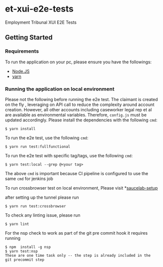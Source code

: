 # et-xui-e2e-tests
Employment Tribunal XUI E2E Tests


## Getting Started

### Requirements

To run the application on your pc, please ensure you have the followings:

  * [Node.JS](https://nodejs.org/en/)
  * [yarn](https://yarnpkg.com/)

### Running the application on local environment
Please not the following before running the e2e test. The claimant is created on the fly , leveraging on API call to 
reduce the complexity around account creation. However, all other accounts including caseworker legal rep et al are 
available as environmental variables. Therefore, `config.js` must be updated accordingly.
Please install the dependencies with the following `cmd`:
```
$ yarn install
```

To run the e2e test, use the following `cmd`:
```
$ yarn run test:fullfunctional
```

To run the e2e test with specific tag/tags, use the following `cmd`:
```
$ yarn test:local --grep @<your tag>
```

The above `cmd` is important because CI pipeline is configured to use the same `cmd` for jenkins job

To run crossbrowser test on local environment, Please visit
  *[saucelab-setup](https://tools.hmcts.net/confluence/display/RQA/Sauce+labs)
  
after setting up the tunnel please run 
```
$ yarn run test:crossbrowser
```

To check any linting issue, please run
```
$ yarn lint
```
For the nsp check to work as part of the git pre commit hook  it requires  running
```
$ npm  install -g nsp
$ yarn test:nsp
These are one time task only -- the step is already included in the git precommit step
```